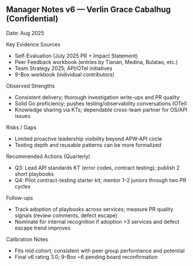 ## Manager Notes v6 — Verlin Grace Cabalhug (Confidential)
Date: Aug 2025

Key Evidence Sources
- Self-Evaluation (July 2025 PR + Impact Statement)
- Peer Feedback workbook (entries by Tianan, Medina, Bulatao, etc.)
- Team Strategy 2025; API/OTel initiatives
- 9-Box workbook (individual contributors)

Observed Strengths
- Consistent delivery; thorough investigation write-ups and PR quality
- Solid Go proficiency; pushes testing/observability conversations (OTel)
- Knowledge sharing via KTs; dependable cross-team partner for OS/API issues

Risks / Gaps
- Limited proactive leadership visibility beyond APW-API circle
- Testing depth and reusable patterns can be more formalized

Recommended Actions (Quarterly)
- Q3: Lead API standards KT (error codes, contract testing); publish 2 short playbooks
- Q4: Pilot contract-testing starter kit; mentor 1–2 juniors through two PR cycles

Follow-ups
- Track adoption of playbooks across services; measure PR quality signals (review comments, defect escape)
- Nominate for internal recognition if adoption >3 services and defect escape trend improves

Calibration Notes
- Fits mid cohort; consistent with peer group performance and potential
- Final v6 rating 3.0; 9-Box ~6 pending board reconfirmation


